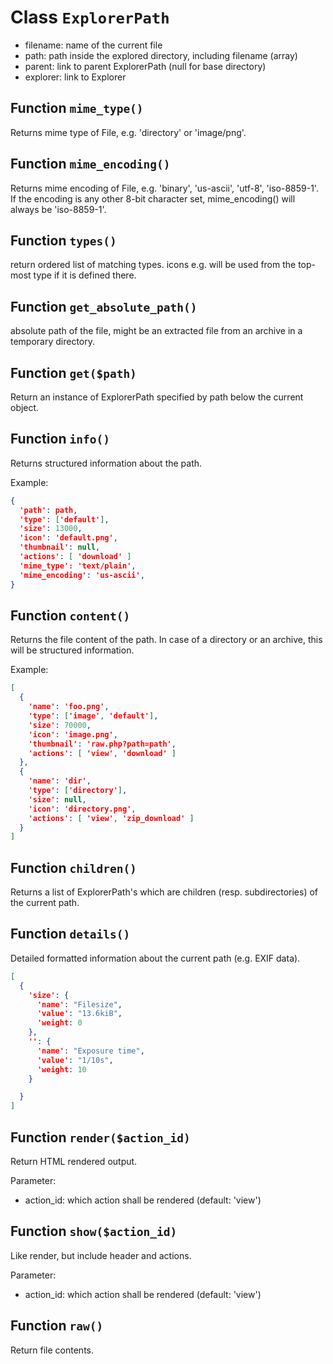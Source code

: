 Class `ExplorerPath`
====================
* filename: name of the current file
* path: path inside the explored directory, including filename (array)
* parent: link to parent ExplorerPath (null for base directory)
* explorer: link to Explorer

Function `mime_type()`
----------------------
Returns mime type of File, e.g. 'directory' or 'image/png'.

Function `mime_encoding()`
--------------------------
Returns mime encoding of File, e.g. 'binary', 'us-ascii', 'utf-8', 'iso-8859-1'. If the encoding is any other 8-bit character set, mime_encoding() will always be 'iso-8859-1'.

Function `types()`
------------------
return ordered list of matching types. icons e.g. will be used from the top-most type if it is defined there.

Function `get_absolute_path()`
------------------------------
absolute path of the file, might be an extracted file from an archive in a temporary directory.

Function `get($path)`
---------------------
Return an instance of ExplorerPath specified by path below the current object.

Function `info()`
-----------------
Returns structured information about the path.

Example:
```json
{
  'path': path,
  'type': ['default'],
  'size': 13000,
  'icon': 'default.png',
  'thumbnail': null,
  'actions': [ 'download' ]
  'mime_type': 'text/plain',
  'mime_encoding': 'us-ascii',
}
```

Function `content()`
--------------------
Returns the file content of the path. In case of a directory or an archive, this will be structured information.

Example:
```json
[
  {
    'name': 'foo.png',
    'type': ['image', 'default'],
    'size': 70000,
    'icon': 'image.png',
    'thumbnail': 'raw.php?path=path',
    'actions': [ 'view', 'download' ]
  },
  {
    'name': 'dir',
    'type': ['directory'],
    'size': null,
    'icon': 'directory.png',
    'actions': [ 'view', 'zip_download' ]
  }
]
```

Function `children()`
---------------------
Returns a list of ExplorerPath's which are children (resp. subdirectories) of
the current path.

Function `details()`
--------------------
Detailed formatted information about the current path (e.g. EXIF data).
```json
[
  {
    'size': {
      'name': "Filesize",
      'value': "13.6kiB",
      'weight: 0
    },
    '': {
      'name': "Exposure time",
      'value': "1/10s",
      'weight: 10
    }

  }
]
```

Function `render($action_id)`
-----------------------------
Return HTML rendered output.

Parameter:
* action_id: which action shall be rendered (default: 'view')

Function `show($action_id)`
-----------------------------
Like render, but include header and actions.

Parameter:
* action_id: which action shall be rendered (default: 'view')


Function `raw()`
----------------
Return file contents.
